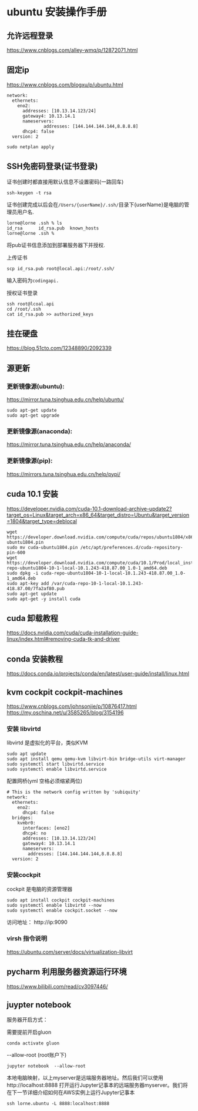 # ubuntu 安装操作手册

## 允许远程登录
https://www.cnblogs.com/alley-wmq/p/12872071.html

## 固定ip
https://www.cnblogs.com/blogxu/p/ubuntu.html

```
network:
  ethernets:
    eno2:
      addresses: [10.13.14.123/24]
      gateway4: 10.13.14.1
      nameservers:
              addresses: [144.144.144.144,8.8.8.8]
      dhcp4: false
  version: 2
```


`sudo netplan apply`

## SSH免密码登录(证书登录)

证书创建时都直接用默认信息不设置密码(一路回车)
```
ssh-keygen -t rsa
```
证书创建完成以后会在`/Users/{userName}/.ssh/`目录下{userName}是电脑的管理员用户名.
```
lorne@lorne .ssh % ls
id_rsa      id_rsa.pub  known_hosts
lorne@lorne .ssh % 
```

将pub证书信息添加到部署服务器下并授权.   

上传证书 
```
scp id_rsa.pub root@local.api:/root/.ssh/
```
输入密码为`codingapi.`

授权证书登录

```
ssh root@lcoal.api
cd /root/.ssh
cat id_rsa.pub >> authorized_keys
```

## 挂在硬盘
https://blog.51cto.com/12348890/2092339

## 源更新
### 更新镜像源(ubuntu):
https://mirror.tuna.tsinghua.edu.cn/help/ubuntu/

```
sudo apt-get update
sudo apt-get upgrade
```

### 更新镜像源(anaconda):
https://mirror.tuna.tsinghua.edu.cn/help/anaconda/
### 更新镜像源(pip):
https://mirrors.tuna.tsinghua.edu.cn/help/pypi/


## cuda 10.1 安装
https://developer.nvidia.com/cuda-10.1-download-archive-update2?target_os=Linux&target_arch=x86_64&target_distro=Ubuntu&target_version=1804&target_type=deblocal

```
wget https://developer.download.nvidia.com/compute/cuda/repos/ubuntu1804/x86_64/cuda-ubuntu1804.pin
sudo mv cuda-ubuntu1804.pin /etc/apt/preferences.d/cuda-repository-pin-600
wget https://developer.download.nvidia.com/compute/cuda/10.1/Prod/local_installers/cuda-repo-ubuntu1804-10-1-local-10.1.243-418.87.00_1.0-1_amd64.deb
sudo dpkg -i cuda-repo-ubuntu1804-10-1-local-10.1.243-418.87.00_1.0-1_amd64.deb
sudo apt-key add /var/cuda-repo-10-1-local-10.1.243-418.87.00/7fa2af80.pub
sudo apt-get update
sudo apt-get -y install cuda
```
## cuda 卸载教程
https://docs.nvidia.com/cuda/cuda-installation-guide-linux/index.html#removing-cuda-tk-and-driver

## conda 安装教程
https://docs.conda.io/projects/conda/en/latest/user-guide/install/linux.html

##  kvm cockpit  cockpit-machines
https://www.cnblogs.com/johnsonjie/p/10876417.html 
https://my.oschina.net/u/3585265/blog/3154196
 
### 安装 libvirtd 
  libvirtd 是虚拟化的平台，类似KVM
```
sudo apt update
sudo apt install qemu qemu-kvm libvirt-bin bridge-utils virt-manager
sudo systemctl start libvirtd.service
sudo systemctl enable libvirtd.service
```
配置网桥(yml 空格必须缩紧两位)
```
# This is the network config written by 'subiquity'
network:
  ethernets:
    eno2:
      dhcp4: false
  bridges:
    kvmbr0:
      interfaces: [eno2]
      dhcp4: no
      addresses: [10.13.14.123/24]
      gateway4: 10.13.14.1
      nameservers:
        addresses: [144.144.144.144,8.8.8.8]
  version: 2
```
### 安装cockpit
  cockpit 是电脑的资源管理器
```
sudo apt install cockpit cockpit-machines
sudo systemctl enable libvirtd --now
sudo systemctl enable cockpit.socket --now
```
访问地址： http://ip:9090
### virsh 指令说明
https://ubuntu.com/server/docs/virtualization-libvirt

## pycharm 利用服务器资源运行环境
https://www.bilibili.com/read/cv3097446/


## juypter notebook 
服务器开启方式：

需要提前开启gluon
```
conda activate gluon
```

--allow-root (root账户下)
```
jupyter notebook  --allow-root

```
本地电脑映射，以上myserver是远端服务器地址。然后我们可以使用 http://localhost:8888 打开运行Jupyter记事本的远端服务器myserver。我们将在下一节详细介绍如何在AWS实例上运行Jupyter记事本
```
ssh lorne.ubuntu -L 8888:localhost:8888
```
